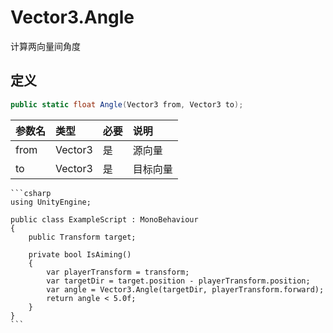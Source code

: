 # Vector3.Angle

计算两向量间角度

## 定义

```csharp
public static float Angle(Vector3 from, Vector3 to);
```

| 参数名  | 类型      | 必要  | 说明   |
|:---- |:------- |:--- |:---- |
| from | Vector3 | 是   | 源向量  |
| to   | Vector3 | 是   | 目标向量 |

~~~admonish example title="示例"
```csharp
using UnityEngine;

public class ExampleScript : MonoBehaviour
{
    public Transform target;

    private bool IsAiming()
    {
        var playerTransform = transform;
        var targetDir = target.position - playerTransform.position;
        var angle = Vector3.Angle(targetDir, playerTransform.forward);
        return angle < 5.0f;
    }
}
```
~~~
